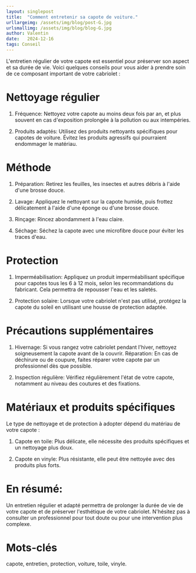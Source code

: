 ```yaml
---
layout: singlepost
title:  "Comment entretenir sa capote de voiture."
urllargeimg: /assets/img/blog/post-G.jpg
urlsmallimg: /assets/img/blog/blog-G.jpg
author: Valentin
date:   2024-12-16
tags: Conseil
---
```


L'entretien régulier de votre capote est essentiel pour préserver son aspect et sa durée de vie. Voici quelques conseils pour vous aider à prendre soin de ce composant important de votre cabriolet :

# Nettoyage régulier

1. Fréquence: Nettoyez votre capote au moins deux fois par an, et plus souvent en cas d'exposition prolongée à la pollution ou aux intempéries.

2. Produits adaptés: Utilisez des produits nettoyants spécifiques pour capotes de voiture. Évitez les produits agressifs qui pourraient endommager le matériau.

# Méthode

1. Préparation: Retirez les feuilles, les insectes et autres débris à l'aide d'une brosse douce.

2. Lavage: Appliquez le nettoyant sur la capote humide, puis frottez délicatement à l'aide d'une éponge ou d'une brosse douce.

3. Rinçage: Rincez abondamment à l'eau claire.

4. Séchage: Séchez la capote avec une microfibre douce pour éviter les traces d'eau.

# Protection

1. Imperméabilisation: Appliquez un produit imperméabilisant spécifique pour capotes tous les 6 à 12 mois, selon les recommandations du fabricant. Cela permettra de repousser l'eau et les saletés.

2. Protection solaire: Lorsque votre cabriolet n'est pas utilisé, protégez la capote du soleil en utilisant une housse de protection adaptée.

# Précautions supplémentaires

1. Hivernage: Si vous rangez votre cabriolet pendant l'hiver, nettoyez soigneusement la capote avant de la couvrir.
Réparation: En cas de déchirure ou de coupure, faites réparer votre capote par un professionnel dès que possible.

2. Inspection régulière: Vérifiez régulièrement l'état de votre capote, notamment au niveau des coutures et des fixations.

# Matériaux et produits spécifiques
Le type de nettoyage et de protection à adopter dépend du matériau de votre capote :

1. Capote en toile: Plus délicate, elle nécessite des produits spécifiques et un nettoyage plus doux.

2. Capote en vinyle: Plus résistante, elle peut être nettoyée avec des produits plus forts.

# En résumé:

Un entretien régulier et adapté permettra de prolonger la durée de vie de votre capote et de préserver l'esthétique de votre cabriolet. N'hésitez pas à consulter un professionnel pour tout doute ou pour une intervention plus complexe.

# Mots-clés
capote, entretien, protection, voiture, toile, vinyle.